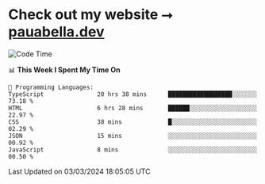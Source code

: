 # Check out my website ⭢ [pauabella.dev](https://pauabella.dev)

<!--START_SECTION:waka-->
![Code Time](http://img.shields.io/badge/Code%20Time-3%2C060%20hrs%2039%20mins-blue)

📊 **This Week I Spent My Time On** 

```text
💬 Programming Languages: 
TypeScript               20 hrs 38 mins      ██████████████████░░░░░░░   73.18 % 
HTML                     6 hrs 28 mins       ██████░░░░░░░░░░░░░░░░░░░   22.97 % 
CSS                      38 mins             █░░░░░░░░░░░░░░░░░░░░░░░░   02.29 % 
JSON                     15 mins             ░░░░░░░░░░░░░░░░░░░░░░░░░   00.92 % 
JavaScript               8 mins              ░░░░░░░░░░░░░░░░░░░░░░░░░   00.50 % 
```


 Last Updated on 03/03/2024 18:05:05 UTC
<!--END_SECTION:waka-->
